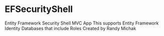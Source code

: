 # EFSecurityShell
Entity Framework Security Shell MVC App
This supports Entity Framework Identity Databases that include Roles
Created by Randy Michak
